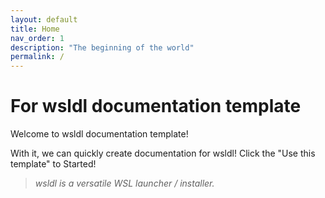 ```yaml
---
layout: default
title: Home
nav_order: 1
description: "The beginning of the world"
permalink: /
---
```


# For wsldl documentation template
Welcome to wsldl documentation template!

With it, we can quickly create documentation for wsldl!
Click the "Use this template" to Started!

> _wsldl is a versatile WSL launcher / installer._
